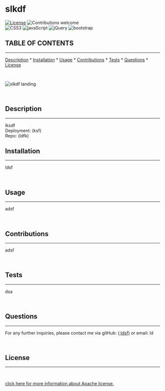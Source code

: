 # slkdf
  [![License](https://img.shields.io/badge/License-Apache_2.0-blue.svg)](https://opensource.org/licenses/Apache-2.0)
  ![Contributions welcome](https://img.shields.io/badge/contributions-welcome-orange.svg)
  <br>
  ![CSS3](https://img.shields.io/badge/CSS3-1572B6?style=for-the-badge&logo=css3&logoColor=white)  ![javaScript](https://img.shields.io/badge/JavaScript-323330?style=for-the-badge&logo=javascript&logoColor=F7DF1E)  ![jQuery](https://img.shields.io/badge/jQuery-0769AD?style=for-the-badge&logo=jquery&logoColor=white)  ![bootstrap](https://img.shields.io/badge/Bootstrap-563D7C?style=for-the-badge&logo=bootstrap&logoColor=white) 
  <br>

  ## TABLE OF CONTENTS

  ---


  [Description](#description) *
  [Installation](#installation) *
  [Usage](#usage) *
  [Contributions](#contributions) *
  [Tests](#tests) *
  [Questions](#questions) *
  [License](#license)

  <br>

  ![slkdf landing](lsdf)
  
  <br>

  ## Description

  ---

  lksdf
  <br>
  Deployment: (ksf)
  <br>
  Repo: (ldfk)

  

  ## Installation

  ---
  
  ldsf

  <br>

## Usage

  ---

  adsf

  <br>

  ## Contributions

  ---

  adsf

  <br>

  ## Tests

  ---

  dsa

  <br>

  ## Questions

  ---

  For any further inquiries, please contact me via gitHub: [(;ldsf)](https://github.com/undefined) or email: ld

  <br>

  

  ## License

  ---
  <br>
  
  [click here for more information about Apache license.](http://www.apache.org/licenses/LICENSE-2.0)
  

  <br>
  <br>
